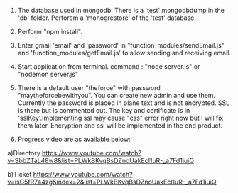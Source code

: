 1) The database used in mongodb. There is a 'test' mongodbdump in the 'db' folder. Perforem a 'monogrestore' of the 'test' database.
2) Perform "npm install".
2) Enter gmail 'email' and 'password' in "function_modules/sendEmail.js" and 'function_modules/getEmail.js' to allow sending and receiving email.
3) Start application from terminal. command : "node server.js" or "nodemon server.js"
4) There is a default user "theforce" with password "maytheforcebewithyou". You can create new admin and use them. Currently the password is placed in plane text and is not encrypted. SSL is there but is commented out. The key and certificate is in 'sslKey'.Implementing ssl may cause "css" error right now but I will fix them later. Encryption and ssl will be implemented in the end product.

5) Progress video are as available below:

  a)Directory
    https://www.youtube.com/watch?v=SbbZTaL48w8&list=PLWkBKvqBsDZnoUakEcl1uR-_a7Fd1iuiQ

  b)Ticket
    https://www.youtube.com/watch?v=isG5fR744zg&index=2&list=PLWkBKvqBsDZnoUakEcl1uR-_a7Fd1iuiQ

